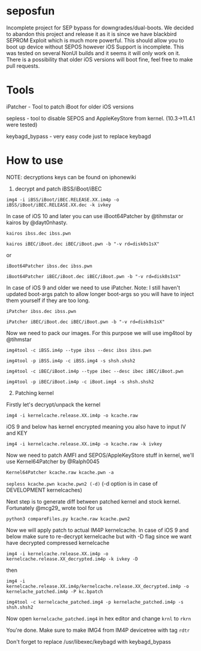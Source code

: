 # seposfun
Incomplete project for SEP bypass for downgrades/dual-boots. We decided to abandon this project and release it as it is since we have blackbird SEPROM Exploit which is much more powerful. This should allow you to boot up device without SEPOS however iOS Support is incomplete. This was tested on several NonUI builds and it seems it will only work on it. There is a possibility that older iOS versions will boot fine, feel free to make pull requests. 
# Tools
iPatcher - Tool to patch iBoot for older iOS versions

sepless - tool to disable SEPOS and AppleKeyStore from kernel. (10.3->11.4.1 were tested)

keybagd_bypass - very easy code just to replace keybagd
# How to use

NOTE: decryptions keys can be found on iphonewiki

1. decrypt and patch iBSS/iBoot/iBEC

`img4 -i iBSS/iBoot/iBEC.RELEASE.XX.im4p -o iBSS/iBoot/iBEC.RELEASE.XX.dec -k ivkey`

In case of iOS 10 and later you can use iBoot64Patcher by @tihmstar or kairos by @dayt0nhasty. 

`kairos ibss.dec ibss.pwn`

`kairos iBEC/iBoot.dec iBEC/iBoot.pwn -b "-v rd=disk0s1sX"`

or

`iBoot64Patcher ibss.dec ibss.pwn`

`iBoot64Patcher iBEC/iBoot.dec iBEC/iBoot.pwn -b "-v rd=disk0s1sX"`

In case of iOS 9 and older we need to use iPatcher. Note: I still haven't updated boot-args patch to allow longer boot-args so you will have to inject them yourself if they are too long.

`iPatcher ibss.dec ibss.pwn`

`iPatcher iBEC/iBoot.dec iBEC/iBoot.pwn -b "-v rd=disk0s1sX"`

Now we need to pack our images. For this purpose we will use img4tool by @tihmstar

`img4tool -c iBSS.im4p --type ibss --desc ibss ibss.pwn`

`img4tool -p iBSS.im4p -c iBSS.img4 -s shsh.shsh2`

`img4tool -c iBEC/iBoot.im4p --type ibec --desc ibec iBEC/iBoot.pwn`

`img4tool -p iBEC/iBoot.im4p -c iBoot.img4 -s shsh.shsh2`

2. Patching kernel 

Firstly let's decrypt/unpack the kernel

`img4 -i kernelcache.release.XX.im4p -o kcache.raw`

iOS 9 and below has kernel encrypted meaning you also have to input IV and KEY

`img4 -i kernelcache.release.XX.im4p -o kcache.raw -k ivkey`

Now we need to patch AMFI and SEPOS/AppleKeyStore stuff in kernel, we'll use Kernel64Patcher by @Ralph0045

`Kernel64Patcher kcache.raw kcache.pwn -a`

`sepless kcache.pwn kcache.pwn2 (-d)` (-d option is in case of DEVELOPMENT kernelcaches)

Next step is to generate diff between patched kernel and stock kernel. Fortunately @mcg29_ wrote tool for us

`python3 compareFiles.py kcache.raw kcache.pwn2`

Now we will apply patch to actual IM4P kernelcache. In case of iOS 9 and below make sure to re-decrypt kernelcache but with -D flag since we want have decrypted compressed kernelcache 

`img4 -i kernelcache.release.XX.im4p -o kernelcache.release.XX_decrypted.im4p -k ivkey -D`

then

`img4 -i kernelcache.release.XX.im4p/kernelcache.release.XX_decrypted.im4p -o kernelache_patched.im4p -P kc.bpatch`

`img4tool -c kernelcache_patched.img4 -p kernelache_patched.im4p -s shsh.shsh2`

Now open `kernelcache_patched.img4` in hex editor and change `krnl` to `rkrn`

You're done. Make sure to make IMG4 from IM4P devicetree with tag `rdtr`

Don't forget to replace /usr/libexec/keybagd with keybagd_bypass
